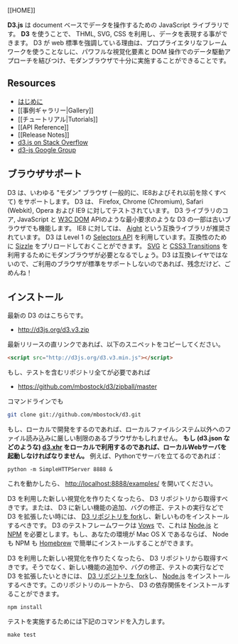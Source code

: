 [[HOME]]

**D3.js** は document ベースでデータを操作するための JavaScript ライブラリです。 **D3** を使うことで、 THML, SVG, CSS を利用し、データを表現する事ができます。 D3 が web 標準を強調している理由は、プロプライエタリなフレームワークを使うことなしに、パワフルな視覚化要素と DOM 操作でのデータ駆動アプローチを結びつけ、モダンブラウザで十分に実施することができることです。

## Resources

* [はじめに](http://mbostock.github.com/d3/)
* [[事例ギャラリー|Gallery]]
* [[チュートリアル|Tutorials]]
* [[API Reference]]
* [[Release Notes]]
* [d3.js on Stack Overflow](http://stackoverflow.com/questions/tagged/d3.js)
* [d3-js Google Group](http://groups.google.com/group/d3-js)

## ブラウザサポート

D3 は、いわゆる "モダン" ブラウザ (一般的に、IE8およびそれ以前を除くすべて) をサポートします。 D3 は、 Firefox, Chrome (Chromium), Safari (Webkit), Opera および IE9 に対してテストされています。 D3 ライブラリのコア, JavaScript と [W3C DOM](http://www.w3.org/DOM/) APIのような最小要求のような D3 の一部は古いブラウザでも機能します。 IE8 に対しては、 [Aight](https://github.com/shawnbot/aight) という互換ライブラリが推奨されています。 D3 は Level 1 の [Selectors API](http://www.w3.org/TR/selectors-api/) を利用しています。互換性のために [Sizzle](http://sizzlejs.com/) をプリロードしておくことができます。 [SVG](http://www.w3.org/TR/SVG/) と [CSS3 Transitions](http://www.w3.org/TR/css3-transitions/) を利用するためにモダンブラウザが必要となるでしょう。D3 は互換レイヤではないので、ご利用のブラウザが標準をサポートしないのであれば、残念だけど、ごめんね！

## インストール

最新の D3 のはこちらです。

* <http://d3js.org/d3.v3.zip>

最新リリースの直リンクであれば、以下のスニペットをコピーしてください。

```html
<script src="http://d3js.org/d3.v3.min.js"></script>
```

もし、テストを含むリポジトリ全てが必要であれば

* <https://github.com/mbostock/d3/zipball/master>

コマンドラインでも

```bash
git clone git://github.com/mbostock/d3.git
```

もし、ローカルで開発をするのであれば、ローカルファイルシステム以外へのファイル読み込みに厳しい制限のあるブラウザかもしれません。 **もし (d3.json などのような) [d3.xhr](wiki/Requests) をローカルで利用するのであれば、ローカルWebサーバを起動しなければなりません。** 例えば、Pythonでサーバを立てるのであれば：

    python -m SimpleHTTPServer 8888 &

これを動かしたら、 <http://localhost:8888/examples/> を開いてください。

D3 を利用した新しい視覚化を作りたくなったら、 D3 リポジトリから取得すべきです。または、 D3 に新しい機能の追加、バグの修正、テストの実行などで D3 を拡張したい時には、 [D3 リポジトリを fork](/mbostock/d3/fork_select)し、新しいものをインストールするべきです。 D3 のテストフレームワークは [Vows](http://vowsjs.org) で、これは [Node.js](http:/nodejs.org/) と [NPM](http://npmjs.org) を必要とします。もし、あなたの環境が Mac OS X であるならば、 Node も NPM も [Homebrew](http://mxcl.github.com/homebrew/) で簡単にインストールすることができます。

D3 を利用した新しい視覚化を作りたくなったら、 D3 リポジトリから取得すべきです。そうでなく、新しい機能の追加や、バグの修正、テストの実行などで D3 を拡張したいときには、 [D3 リポジトリを fork](/mbostock/d3/fork_select)し、 [Node.js](http://nodejs.org/) をインストールするべきです。このリポジトリのルートから、 D3 の依存関係をインストールすることができます。

    npm install

テストを実施するためには下記のコマンドを入力します。

    make test